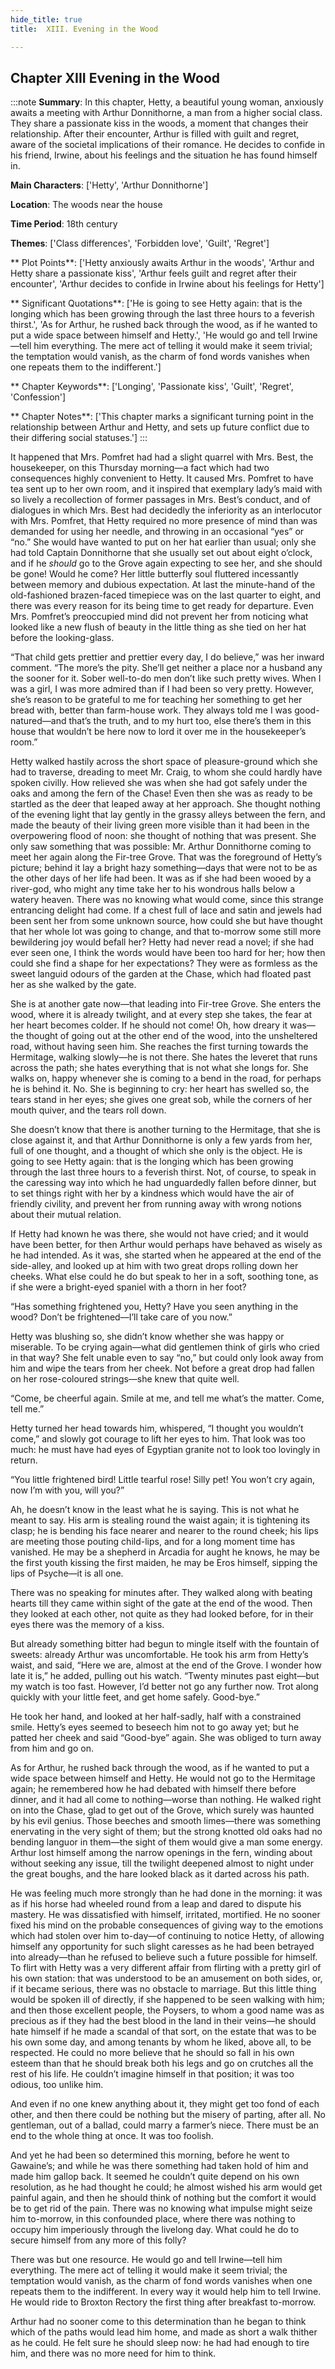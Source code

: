 ```yaml
---
hide_title: true
title:  XIII. Evening in the Wood 

---
```

## Chapter XIII Evening in the Wood 

:::note
**Summary**:
In this chapter, Hetty, a beautiful young woman, anxiously awaits a meeting with Arthur Donnithorne, a man from a higher social class. They share a passionate kiss in the woods, a moment that changes their relationship. After their encounter, Arthur is filled with guilt and regret, aware of the societal implications of their romance. He decides to confide in his friend, Irwine, about his feelings and the situation he has found himself in.

**Main Characters**:
['Hetty', 'Arthur Donnithorne']

**Location**:
The woods near the house

**Time Period**:
18th century

**Themes**:
['Class differences', 'Forbidden love', 'Guilt', 'Regret']

** Plot Points**:
['Hetty anxiously awaits Arthur in the woods', 'Arthur and Hetty share a passionate kiss', 'Arthur feels guilt and regret after their encounter', 'Arthur decides to confide in Irwine about his feelings for Hetty']

** Significant Quotations**:
['He is going to see Hetty again: that is the longing which has been growing through the last three hours to a feverish thirst.', 'As for Arthur, he rushed back through the wood, as if he wanted to put a wide space between himself and Hetty.', 'He would go and tell Irwine—tell him everything. The mere act of telling it would make it seem trivial; the temptation would vanish, as the charm of fond words vanishes when one repeats them to the indifferent.']

** Chapter Keywords**:
['Longing', 'Passionate kiss', 'Guilt', 'Regret', 'Confession']

** Chapter Notes**:
['This chapter marks a significant turning point in the relationship between Arthur and Hetty, and sets up future conflict due to their differing social statuses.']
:::


  It happened that Mrs. Pomfret had had a slight quarrel with Mrs. Best, the housekeeper, on this Thursday morning—a fact which had two consequences highly convenient to Hetty. It caused Mrs. Pomfret to have tea sent up to her own room, and it inspired that exemplary lady’s maid with so lively a recollection of former passages in Mrs. Best’s conduct, and of dialogues in which Mrs. Best had decidedly the inferiority as an interlocutor with Mrs. Pomfret, that Hetty required no more presence of mind than was demanded for using her needle, and throwing in an occasional “yes” or “no.” She would have wanted to put on her hat earlier than usual; only she had told Captain Donnithorne that she usually set out about eight o’clock, and if he _should_ go to the Grove again expecting to see her, and she should be gone! Would he come? Her little butterfly soul fluttered incessantly between memory and dubious expectation. At last the minute-hand of the old-fashioned brazen-faced timepiece was on the last quarter to eight, and there was every reason for its being time to get ready for departure. Even Mrs. Pomfret’s preoccupied mind did not prevent her from noticing what looked like a new flush of beauty in the little thing as she tied on her hat before the looking-glass. 

  “That child gets prettier and prettier every day, I do believe,” was her inward comment. “The more’s the pity. She’ll get neither a place nor a husband any the sooner for it. Sober well-to-do men don’t like such pretty wives. When I was a girl, I was more admired than if I had been so very pretty. However, she’s reason to be grateful to me for teaching her something to get her bread with, better than farm-house work. They always told me I was good-natured—and that’s the truth, and to my hurt too, else there’s them in this house that wouldn’t be here now to lord it over me in the housekeeper’s room.” 

  Hetty walked hastily across the short space of pleasure-ground which she had to traverse, dreading to meet Mr. Craig, to whom she could hardly have spoken civilly. How relieved she was when she had got safely under the oaks and among the fern of the Chase! Even then she was as ready to be startled as the deer that leaped away at her approach. She thought nothing of the evening light that lay gently in the grassy alleys between the fern, and made the beauty of their living green more visible than it had been in the overpowering flood of noon: she thought of nothing that was present. She only saw something that was possible: Mr. Arthur Donnithorne coming to meet her again along the Fir-tree Grove. That was the foreground of Hetty’s picture; behind it lay a bright hazy something—days that were not to be as the other days of her life had been. It was as if she had been wooed by a river-god, who might any time take her to his wondrous halls below a watery heaven. There was no knowing what would come, since this strange entrancing delight had come. If a chest full of lace and satin and jewels had been sent her from some unknown source, how could she but have thought that her whole lot was going to change, and that to-morrow some still more bewildering joy would befall her? Hetty had never read a novel; if she had ever seen one, I think the words would have been too hard for her; how then could she find a shape for her expectations? They were as formless as the sweet languid odours of the garden at the Chase, which had floated past her as she walked by the gate. 

  She is at another gate now—that leading into Fir-tree Grove. She enters the wood, where it is already twilight, and at every step she takes, the fear at her heart becomes colder. If he should not come! Oh, how dreary it was—the thought of going out at the other end of the wood, into the unsheltered road, without having seen him. She reaches the first turning towards the Hermitage, walking slowly—he is not there. She hates the leveret that runs across the path; she hates everything that is not what she longs for. She walks on, happy whenever she is coming to a bend in the road, for perhaps he is behind it. No. She is beginning to cry: her heart has swelled so, the tears stand in her eyes; she gives one great sob, while the corners of her mouth quiver, and the tears roll down. 

  She doesn’t know that there is another turning to the Hermitage, that she is close against it, and that Arthur Donnithorne is only a few yards from her, full of one thought, and a thought of which she only is the object. He is going to see Hetty again: that is the longing which has been growing through the last three hours to a feverish thirst. Not, of course, to speak in the caressing way into which he had unguardedly fallen before dinner, but to set things right with her by a kindness which would have the air of friendly civility, and prevent her from running away with wrong notions about their mutual relation. 

  If Hetty had known he was there, she would not have cried; and it would have been better, for then Arthur would perhaps have behaved as wisely as he had intended. As it was, she started when he appeared at the end of the side-alley, and looked up at him with two great drops rolling down her cheeks. What else could he do but speak to her in a soft, soothing tone, as if she were a bright-eyed spaniel with a thorn in her foot? 

  “Has something frightened you, Hetty? Have you seen anything in the wood? Don’t be frightened—I’ll take care of you now.” 

  Hetty was blushing so, she didn’t know whether she was happy or miserable. To be crying again—what did gentlemen think of girls who cried in that way? She felt unable even to say “no,” but could only look away from him and wipe the tears from her cheek. Not before a great drop had fallen on her rose-coloured strings—she knew that quite well. 

  “Come, be cheerful again. Smile at me, and tell me what’s the matter. Come, tell me.” 

  Hetty turned her head towards him, whispered, “I thought you wouldn’t come,” and slowly got courage to lift her eyes to him. That look was too much: he must have had eyes of Egyptian granite not to look too lovingly in return. 

  “You little frightened bird! Little tearful rose! Silly pet! You won’t cry again, now I’m with you, will you?” 

  Ah, he doesn’t know in the least what he is saying. This is not what he meant to say. His arm is stealing round the waist again; it is tightening its clasp; he is bending his face nearer and nearer to the round cheek; his lips are meeting those pouting child-lips, and for a long moment time has vanished. He may be a shepherd in Arcadia for aught he knows, he may be the first youth kissing the first maiden, he may be Eros himself, sipping the lips of Psyche—it is all one. 

  There was no speaking for minutes after. They walked along with beating hearts till they came within sight of the gate at the end of the wood. Then they looked at each other, not quite as they had looked before, for in their eyes there was the memory of a kiss. 

  But already something bitter had begun to mingle itself with the fountain of sweets: already Arthur was uncomfortable. He took his arm from Hetty’s waist, and said, “Here we are, almost at the end of the Grove. I wonder how late it is,” he added, pulling out his watch. “Twenty minutes past eight—but my watch is too fast. However, I’d better not go any further now. Trot along quickly with your little feet, and get home safely. Good-bye.” 

  He took her hand, and looked at her half-sadly, half with a constrained smile. Hetty’s eyes seemed to beseech him not to go away yet; but he patted her cheek and said “Good-bye” again. She was obliged to turn away from him and go on. 

  As for Arthur, he rushed back through the wood, as if he wanted to put a wide space between himself and Hetty. He would not go to the Hermitage again; he remembered how he had debated with himself there before dinner, and it had all come to nothing—worse than nothing. He walked right on into the Chase, glad to get out of the Grove, which surely was haunted by his evil genius. Those beeches and smooth limes—there was something enervating in the very sight of them; but the strong knotted old oaks had no bending languor in them—the sight of them would give a man some energy. Arthur lost himself among the narrow openings in the fern, winding about without seeking any issue, till the twilight deepened almost to night under the great boughs, and the hare looked black as it darted across his path. 

  He was feeling much more strongly than he had done in the morning: it was as if his horse had wheeled round from a leap and dared to dispute his mastery. He was dissatisfied with himself, irritated, mortified. He no sooner fixed his mind on the probable consequences of giving way to the emotions which had stolen over him to-day—of continuing to notice Hetty, of allowing himself any opportunity for such slight caresses as he had been betrayed into already—than he refused to believe such a future possible for himself. To flirt with Hetty was a very different affair from flirting with a pretty girl of his own station: that was understood to be an amusement on both sides, or, if it became serious, there was no obstacle to marriage. But this little thing would be spoken ill of directly, if she happened to be seen walking with him; and then those excellent people, the Poysers, to whom a good name was as precious as if they had the best blood in the land in their veins—he should hate himself if he made a scandal of that sort, on the estate that was to be his own some day, and among tenants by whom he liked, above all, to be respected. He could no more believe that he should so fall in his own esteem than that he should break both his legs and go on crutches all the rest of his life. He couldn’t imagine himself in that position; it was too odious, too unlike him. 

  And even if no one knew anything about it, they might get too fond of each other, and then there could be nothing but the misery of parting, after all. No gentleman, out of a ballad, could marry a farmer’s niece. There must be an end to the whole thing at once. It was too foolish. 

  And yet he had been so determined this morning, before he went to Gawaine’s; and while he was there something had taken hold of him and made him gallop back. It seemed he couldn’t quite depend on his own resolution, as he had thought he could; he almost wished his arm would get painful again, and then he should think of nothing but the comfort it would be to get rid of the pain. There was no knowing what impulse might seize him to-morrow, in this confounded place, where there was nothing to occupy him imperiously through the livelong day. What could he do to secure himself from any more of this folly? 

  There was but one resource. He would go and tell Irwine—tell him everything. The mere act of telling it would make it seem trivial; the temptation would vanish, as the charm of fond words vanishes when one repeats them to the indifferent. In every way it would help him to tell Irwine. He would ride to Broxton Rectory the first thing after breakfast to-morrow. 

  Arthur had no sooner come to this determination than he began to think which of the paths would lead him home, and made as short a walk thither as he could. He felt sure he should sleep now: he had had enough to tire him, and there was no more need for him to think. 

  